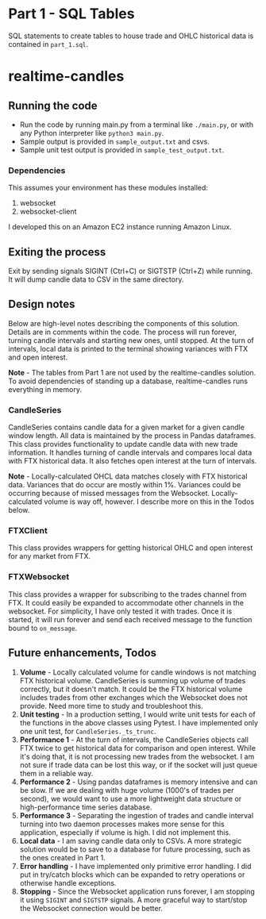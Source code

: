 
# Part 1 - SQL Tables
SQL statements to create tables to house trade and OHLC historical data is contained in `part_1.sql`.

# realtime-candles
## Running the code
 - Run the code by running main.py from a terminal like `./main.py`, or with any Python interpreter like `python3 main.py`.
 - Sample output is provided in `sample_output.txt` and csvs.
 - Sample unit test output is provided in `sample_test_output.txt`.

### Dependencies
This assumes your environment has these modules installed:
1. websocket
2. websocket-client

I developed this on an Amazon EC2 instance running Amazon Linux.

## Exiting the process
Exit by sending signals SIGINT (Ctrl+C) or SIGTSTP (Ctrl+Z) while running. It will dump candle data to CSV in the same directory.

## Design notes
Below are high-level notes describing the components of this solution. Details are in comments within the code.
The process will run forever, turning candle intervals and starting new ones, until stopped. At the turn of intervals, local data is printed to the terminal showing variances with FTX and open interest.

**Note** - The tables from Part 1 are not used by the realtime-candles solution. To avoid dependencies of standing up a database, realtime-candles runs everything in memory.

### CandleSeries
CandleSeries contains candle data for a given market for a given candle window length. All data is maintained by the process in Pandas dataframes.
This class provides functionality to update candle data with new trade information. It handles turning of candle intervals and compares local data with FTX historical data. It also fetches open interest at the turn of intervals.

**Note** - Locally-calculated OHCL data matches closely with FTX historical data. Variances that do occur are mostly within 1%. Variances could be occurring because of missed messages from the Websocket. Locally-calculated volume is way off, however. I describe more on this in the Todos below. 

### FTXClient
This class provides wrappers for getting historical OHLC and open interest for any market from FTX.

### FTXWebsocket
This class provides a wrapper for subscribing to the trades channel from FTX. It could easily be expanded to accommodate other channels in the websocket. For simplicity, I have only tested it with trades.
Once it is started, it will run forever and send each received message to the function bound to `on_message`.

## Future enhancements, Todos
1. **Volume** - Locally calculated volume for candle windows is not matching FTX historical volume. CandleSeries is summing up volume of trades correctly, but it doesn't match.  It could be the FTX historical volume includes trades from other exchanges which the Websocket does not provide. Need more time to study and troubleshoot this.
2. **Unit testing** - In a production setting, I would write unit tests for each of the functions in the above classes using Pytest. I have implemented only one unit test, for `CandleSeries._ts_trunc`.
3. **Performance 1** - At the turn of intervals, the CandleSeries objects call FTX twice to get historical data for comparison and open interest. While it's doing that, it is not processing new trades from the websocket. I am not sure if trade data can be lost this way, or if the socket will just queue them in a reliable way. 
4. **Performance 2** - Using pandas dataframes is memory intensive and can be slow. If we are dealing with huge volume (1000's of trades per second), we would want to use a more lightweight data structure or high-performance time series database.
5. **Performance 3** - Separating the ingestion of trades and candle interval turning into two daemon processes makes more sense for this application, especially if volume is high. I did not implement this.
6. **Local data** - I am saving candle data only to CSVs. A more strategic solution would be to save to a database for future processing, such as the ones created in Part 1.
7. **Error handling** - I have implemented only primitive error handling. I did put in try/catch blocks which can be expanded to retry operations or otherwise handle exceptions.
8. **Stopping** - Since the Websocket application runs forever, I am stopping it using `SIGINT` and `SIGTSTP` signals. A more graceful way to start/stop the Websocket connection would be better.